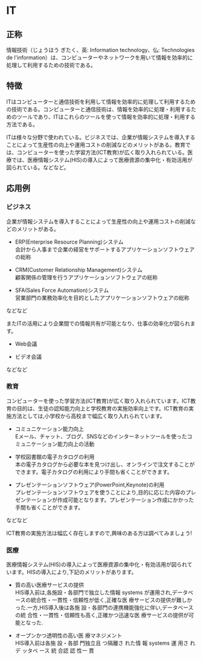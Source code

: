 

# IT
## 正称
情報技術（じょうほう ぎたく、英: Information technology、仏: Technologies de l'information）は、コンピューターやネットワークを用いて情報を効率的に処理して利用するための技術である。
## 特徴
ITはコンピューターと通信技術を利用して情報を効率的に処理して利用するための技術である。コンピューターと通信技術は、情報を効率的に処理・利用するためのツールであり、ITはこれらのツールを使って情報を効率的に処理・利用する方法である。

ITは様々な分野で使われている。ビジネスでは、企業が情報システムを導入することによって生産性の向上や運用コストの削減などのメリットがある。教育では、コンピューターを使った学習方法(ICT教育)が広く取り入れられている。医療では、医療情報システム(HIS)の導入によって医療資源の集中化・有効活用が図られている。などなど。
## 応用例
### ビジネス 
企業が情報システムを導入することによって生産性の向上や運用コストの削減などのメリットがある。

  * ERP(Enterprise Resource Planning)システム  
    会計から人事まで企業の経営をサポートするアプリケーションソフトウェアの総称  

  * CRM(Customer Relationship Management)システム  
    顧客関係の管理を行うアプリケーションソフトウェアの総称  

  * SFA(Sales Force Automation)システム  
    営業部門の業務効率化を目的としたアプリケーションソフトウェアの総称  

  などなど  

  またITの活用により企業間での情報共有が可能となり、仕事の効率化が図られます。  

  * Web会議  

  * ビデオ会議

  などなど

 ### 教育  

 コンピューターを使った学習方法(ICT教育)が広く取り入れられています。ICT教育の目的は、生徒の認知能力向上と学校教育の実施効率向上です。ICT教育の実施方法としては,小学校から高校まで幅広く取り入れられています。

 * コミュニケーション能力向上   
 Eメール、チャット、ブログ、SNSなどのインターネットツールを使ったコミュニケーション能力向上の活動  

 * 学校図書館の電子カタログの利用   
 本の電子カタログから必要な本を見つけ出し、オンラインで注文することができます。電子カタログの利用により手間も省くことができます。  

 * プレゼンテーションソフトウェア(PowerPoint,Keynote)の利用   
 プレゼンテーションソフトウェアを使うことにより,目的に応じた内容のプレゼンテーションが作成可能となります。プレゼンテーション作成にかかった手間も省くことができます。    

 などなど    

 ICT教育の実施方法は幅広く存在しますので,興味のある方は調べてみましょう!   

 ### 医療      

 医療情報システム(HIS)の導入によって医療資源の集中化・有効活用が図られています。HISの導入により,下記のメリットがあります。     

 * 質の高い医療サービスの提供     
 HIS導入前は,各施設・各部門で独立した情報 systems が運用され,データベースの統合性・一貫性・信頼性が低く,正確な医 療サービスの提供が難しかった.一方,HIS導入後は各施 設・各部門の連携機能強化に伴い,データベースの統 合性・一貫性・信頼性も高く,正確かつ迅速な医 療サービスの提供が可能となった.       

 * オープンかつ透明性の高い医 療マネジメント     
 HIS導入前は各施 設・各部 門独立且 つ隔離さ れた情 報 systems 運 用さ れデ ッタベ ース 統 合認 認 性一 貫